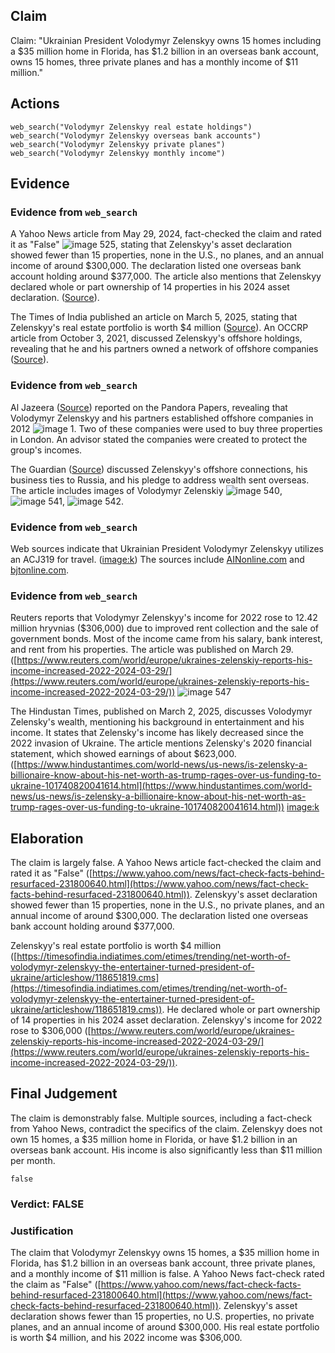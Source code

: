 ## Claim
Claim: "Ukrainian President Volodymyr Zelenskyy owns 15 homes including a $35 million home in Florida, has $1.2 billion in an overseas bank account, owns 15 homes, three private planes and has a monthly income of $11 million."

## Actions
```
web_search("Volodymyr Zelenskyy real estate holdings")
web_search("Volodymyr Zelenskyy overseas bank accounts")
web_search("Volodymyr Zelenskyy private planes")
web_search("Volodymyr Zelenskyy monthly income")
```

## Evidence
### Evidence from `web_search`
A Yahoo News article from May 29, 2024, fact-checked the claim and rated it as "False" ![image 525](media/2025-08-06_17-47-1754502456-175388.jpg), stating that Zelenskyy's asset declaration showed fewer than 15 properties, none in the U.S., no planes, and an annual income of around $300,000. The declaration listed one overseas bank account holding around $377,000. The article also mentions that Zelenskyy declared whole or part ownership of 14 properties in his 2024 asset declaration. ([Source](https://www.yahoo.com/news/fact-check-facts-behind-resurfaced-231800640.html)).

The Times of India published an article on March 5, 2025, stating that Zelenskyy's real estate portfolio is worth $4 million ([Source](https://timesofindia.indiatimes.com/etimes/trending/net-worth-of-volodymyr-zelenskyy-the-entertainer-turned-president-of-ukraine/articleshow/118651819.cms)). An OCCRP article from October 3, 2021, discussed Zelenskyy's offshore holdings, revealing that he and his partners owned a network of offshore companies ([Source](https://www.occrp.org/en/project/the-pandora-papers/pandora-papers-reveal-offshore-holdings-of-ukrainian-president-and-his-inner-circle)).


### Evidence from `web_search`
Al Jazeera ([Source](https://www.aljazeera.com/news/2021/10/4/pandora-papers-ukraine-leader-seeks-to-justify-offshore-accounts)) reported on the Pandora Papers, revealing that Volodymyr Zelenskyy and his partners established offshore companies in 2012 ![image 1](media/0.jpg). Two of these companies were used to buy three properties in London. An advisor stated the companies were created to protect the group's incomes.

The Guardian ([Source](https://www.theguardian.com/news/2021/oct/03/revealed-anti-oligarch-ukrainian-president-offshore-connections-volodymyr-zelenskiy)) discussed Zelenskyy's offshore connections, his business ties to Russia, and his pledge to address wealth sent overseas. The article includes images of Volodymyr Zelenskiy ![image 540](media/2025-08-06_17-48-1754502523-096875.jpg), ![image 541](media/2025-08-06_17-48-1754502525-072230.jpg), ![image 542](media/2025-08-06_17-48-1754502525-270867.jpg).


### Evidence from `web_search`
Web sources indicate that Ukrainian President Volodymyr Zelenskyy utilizes an ACJ319 for travel. (<image:k>)
The sources include [AINonline.com](https://www.ainonline.com/archive-email/waypoints/newsletter/153516042413) and [bjtonline.com](https://bjtonline.com/business-jet-news/the-boys-on-the-airbus).


### Evidence from `web_search`
Reuters reports that Volodymyr Zelenskyy's income for 2022 rose to 12.42 million hryvnias ($306,000) due to improved rent collection and the sale of government bonds. Most of the income came from his salary, bank interest, and rent from his properties. The article was published on March 29. ([https://www.reuters.com/world/europe/ukraines-zelenskiy-reports-his-income-increased-2022-2024-03-29/](https://www.reuters.com/world/europe/ukraines-zelenskiy-reports-his-income-increased-2022-2024-03-29/)) ![image 547](media/2025-08-06_17-48-1754502537-285100.jpg)

The Hindustan Times, published on March 2, 2025, discusses Volodymyr Zelensky's wealth, mentioning his background in entertainment and his income. It states that Zelensky's income has likely decreased since the 2022 invasion of Ukraine. The article mentions Zelensky's 2020 financial statement, which showed earnings of about $623,000. ([https://www.hindustantimes.com/world-news/us-news/is-zelensky-a-billionaire-know-about-his-net-worth-as-trump-rages-over-us-funding-to-ukraine-101740820041614.html](https://www.hindustantimes.com/world-news/us-news/is-zelensky-a-billionaire-know-about-his-net-worth-as-trump-rages-over-us-funding-to-ukraine-101740820041614.html)) <image:k>


## Elaboration
The claim is largely false. A Yahoo News article fact-checked the claim and rated it as "False" ([https://www.yahoo.com/news/fact-check-facts-behind-resurfaced-231800640.html](https://www.yahoo.com/news/fact-check-facts-behind-resurfaced-231800640.html)). Zelenskyy's asset declaration showed fewer than 15 properties, none in the U.S., no private planes, and an annual income of around $300,000. The declaration listed one overseas bank account holding around $377,000.

Zelenskyy's real estate portfolio is worth $4 million ([https://timesofindia.indiatimes.com/etimes/trending/net-worth-of-volodymyr-zelenskyy-the-entertainer-turned-president-of-ukraine/articleshow/118651819.cms](https://timesofindia.indiatimes.com/etimes/trending/net-worth-of-volodymyr-zelenskyy-the-entertainer-turned-president-of-ukraine/articleshow/118651819.cms)). He declared whole or part ownership of 14 properties in his 2024 asset declaration. Zelenskyy's income for 2022 rose to $306,000 ([https://www.reuters.com/world/europe/ukraines-zelenskiy-reports-his-income-increased-2022-2024-03-29/](https://www.reuters.com/world/europe/ukraines-zelenskiy-reports-his-income-increased-2022-2024-03-29/)).


## Final Judgement
The claim is demonstrably false. Multiple sources, including a fact-check from Yahoo News, contradict the specifics of the claim. Zelenskyy does not own 15 homes, a $35 million home in Florida, or have $1.2 billion in an overseas bank account. His income is also significantly less than $11 million per month.

`false`

### Verdict: FALSE

### Justification
The claim that Volodymyr Zelenskyy owns 15 homes, a $35 million home in Florida, has $1.2 billion in an overseas bank account, three private planes, and a monthly income of $11 million is false. A Yahoo News fact-check rated the claim as "False" ([https://www.yahoo.com/news/fact-check-facts-behind-resurfaced-231800640.html](https://www.yahoo.com/news/fact-check-facts-behind-resurfaced-231800640.html)). Zelenskyy's asset declaration shows fewer than 15 properties, no U.S. properties, no private planes, and an annual income of around $300,000. His real estate portfolio is worth $4 million, and his 2022 income was $306,000.

